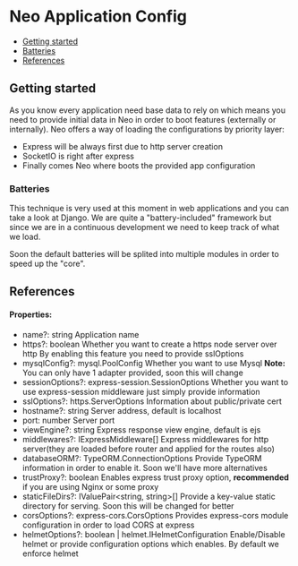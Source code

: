 # Neo Application Config

* [Getting started](#getting-started)
* [Batteries](#batteries)
* [References](#references)


## Getting started
As you know every application need base data to rely on which means you need to provide initial data in Neo in order to boot features (externally or internally).
Neo offers a way of loading the configurations by priority layer:
- Express will be always first due to http server creation
- SocketIO is right after express
- Finally comes Neo where boots the provided app configuration

### Batteries
This technique is very used at this moment in web applications and you can take a look at Django.
We are quite a "battery-included" framework but since we are in a continuous development we need to keep track of what we load.

Soon the default batteries will be splited into multiple modules in order to speed up the "core".

## References
#### Properties:
* name?: string  Application name
* https?: boolean Whether you want to create a https node server over http
By enabling this feature you need to provide sslOptions
* mysqlConfig?: mysql.PoolConfig Whether you want to use Mysql 
**Note:** You can only have 1 adapter provided, soon this will change
* sessionOptions?: express-session.SessionOptions  Whether you want to use express-session middleware just simply provide information
* sslOptions?: https.ServerOptions Information about public/private cert
* hostname?: string Server address, default is localhost
* port: number Server port
* viewEngine?: string Express response view engine, default is ejs
* middlewares?: IExpressMiddleware[]  Express middlewares for http server(they are loaded before router and applied for the routes also)
* databaseORM?: TypeORM.ConnectionOptions Provide TypeORM information in order to enable it. Soon we'll have more alternatives
* trustProxy?: boolean Enables express trust proxy option, **recommended** if you are using Nginx or some proxy
* staticFileDirs?: IValuePair<string, string>[] Provide a key-value static directory for serving. Soon this will be changed for better
* corsOptions?: express-cors.CorsOptions  Provides express-cors module configuration in order to load CORS at express
* helmetOptions?: boolean | helmet.IHelmetConfiguration  Enable/Disable helmet or provide configuration options which enables. By default we enforce helmet
